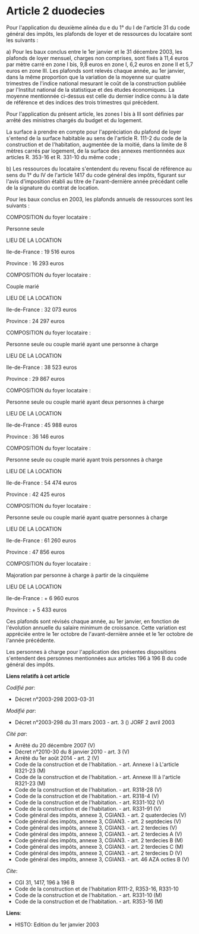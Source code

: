 # Article 2 duodecies

Pour l'application du deuxième alinéa du e du 1° du I de l'article 31 du code général des impôts, les plafonds de loyer et de
ressources du locataire sont les suivants :

a) Pour les baux conclus entre le 1er janvier et le 31 décembre 2003, les plafonds de loyer mensuel, charges non comprises,
sont fixés à 11,4 euros par mètre carré en zone I bis, 9,8 euros en zone I, 6,2 euros en zone II et 5,7 euros en zone III.
Les plafonds sont relevés chaque année, au 1er janvier, dans la même proportion que la variation de la moyenne sur quatre
trimestres de l'indice national mesurant le coût de la construction publiée par l'Institut national de la statistique et des
études économiques. La moyenne mentionnée ci-dessus est celle du dernier indice connu à la date de référence et des indices
des trois trimestres qui précèdent.

Pour l'application du présent article, les zones I bis à III sont définies par arrêté des ministres chargés du budget et du
logement.

La surface à prendre en compte pour l'appréciation du plafond de loyer s'entend de la surface habitable au sens de l'article
R. 111-2 du code de la construction et de l'habitation, augmentée de la moitié, dans la limite de 8 mètres carrés par
logement, de la surface des annexes mentionnées aux articles R. 353-16 et R. 331-10 du même code ;

b) Les ressources du locataire s'entendent du revenu fiscal de référence au sens du 1° du IV de l'article 1417 du code
général des impôts, figurant sur l'avis d'imposition établi au titre de l'avant-dernière année précédant celle de la
signature du contrat de location.

Pour les baux conclus en 2003, les plafonds annuels de ressources sont les suivants :

COMPOSITION du foyer locataire :

Personne seule

LIEU DE LA LOCATION

Ile-de-France : 19 516 euros

Province : 16 293 euros

COMPOSITION du foyer locataire :

Couple marié

LIEU DE LA LOCATION

Ile-de-France : 32 073 euros

Province : 24 297 euros

COMPOSITION du foyer locataire :

Personne seule ou couple marié ayant une personne à charge

LIEU DE LA LOCATION

Ile-de-France : 38 523 euros

Province : 29 867 euros

COMPOSITION du foyer locataire :

Personne seule ou couple marié ayant deux personnes à charge

LIEU DE LA LOCATION

Ile-de-France : 45 988 euros

Province : 36 146 euros

COMPOSITION du foyer locataire :

Personne seule ou couple marié ayant trois personnes à charge

LIEU DE LA LOCATION

Ile-de-France : 54 474 euros

Province : 42 425 euros

COMPOSITION du foyer locataire :

Personne seule ou couple marié ayant quatre personnes à charge

LIEU DE LA LOCATION

Ile-de-France : 61 260 euros

Province : 47 856 euros

COMPOSITION du foyer locataire :

Majoration par personne à charge à partir de la cinquième

LIEU DE LA LOCATION

Ile-de-France : + 6 960 euros

Province : + 5 433 euros

Ces plafonds sont révisés chaque année, au 1er janvier, en fonction de l'évolution annuelle du salaire minimum de croissance.
Cette variation est appréciée entre le 1er octobre de l'avant-dernière année et le 1er octobre de l'année précédente.

Les personnes à charge pour l'application des présentes dispositions s'entendent des personnes mentionnées aux articles 196 à
196 B du code général des impôts.

**Liens relatifs à cet article**

_Codifié par_:

  - Décret n°2003-298 2003-03-31

_Modifié par_:

  - Décret n°2003-298 du 31 mars 2003 - art. 3 () JORF 2 avril 2003

_Cité par_:

  - Arrêté du 20 décembre 2007 (V)
  - Décret n°2010-30 du 8 janvier 2010 - art. 3 (V)
  - Arrêté du 1er août 2014 - art. 2 (V)
  - Code de la construction et de l'habitation. - art. Annexe I à L'article R321-23 (M)
  - Code de la construction et de l'habitation. - art. Annexe III à l'article R321-23 (M)
  - Code de la construction et de l'habitation. - art. R318-28 (V)
  - Code de la construction et de l'habitation. - art. R318-4 (V)
  - Code de la construction et de l'habitation. - art. R331-102 (V)
  - Code de la construction et de l'habitation. - art. R331-91 (V)
  - Code général des impôts, annexe 3, CGIAN3. - art. 2 quaterdecies (V)
  - Code général des impôts, annexe 3, CGIAN3. - art. 2 septdecies (V)
  - Code général des impôts, annexe 3, CGIAN3. - art. 2 terdecies (V)
  - Code général des impôts, annexe 3, CGIAN3. - art. 2 terdecies A (V)
  - Code général des impôts, annexe 3, CGIAN3. - art. 2 terdecies B (M)
  - Code général des impôts, annexe 3, CGIAN3. - art. 2 terdecies C (M)
  - Code général des impôts, annexe 3, CGIAN3. - art. 2 terdecies D (V)
  - Code général des impôts, annexe 3, CGIAN3. - art. 46 AZA octies B (V)

_Cite_:

  - CGI 31, 1417, 196 à 196 B
  - Code de la construction et de l'habitation R111-2, R353-16, R331-10
  - Code de la construction et de l'habitation. - art. R331-10 (M)
  - Code de la construction et de l'habitation. - art. R353-16 (M)

**Liens**:

  - HISTO: Edition du 1er janvier 2003
